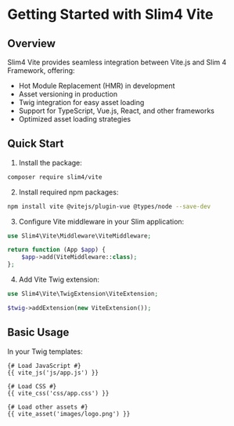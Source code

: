 # Getting Started with Slim4 Vite

## Overview

Slim4 Vite provides seamless integration between Vite.js and Slim 4 Framework, offering:

- Hot Module Replacement (HMR) in development
- Asset versioning in production
- Twig integration for easy asset loading
- Support for TypeScript, Vue.js, React, and other frameworks
- Optimized asset loading strategies

## Quick Start

1. Install the package:
```bash
composer require slim4/vite
```

2. Install required npm packages:
```bash
npm install vite @vitejs/plugin-vue @types/node --save-dev
```

3. Configure Vite middleware in your Slim application:
```php
use Slim4\Vite\Middleware\ViteMiddleware;

return function (App $app) {
    $app->add(ViteMiddleware::class);
};
```

4. Add Vite Twig extension:
```php
use Slim4\Vite\TwigExtension\ViteExtension;

$twig->addExtension(new ViteExtension());
```

## Basic Usage

In your Twig templates:
```twig
{# Load JavaScript #}
{{ vite_js('js/app.js') }}

{# Load CSS #}
{{ vite_css('css/app.css') }}

{# Load other assets #}
{{ vite_asset('images/logo.png') }}
```